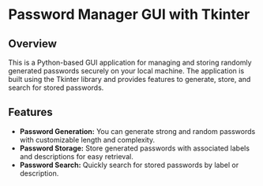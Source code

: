 # Password Manager GUI with Tkinter

## Overview

This is a Python-based GUI application for managing and storing randomly generated passwords securely on your local machine. The application is built using the Tkinter library and provides features to generate, store, and search for stored passwords.

## Features

- **Password Generation:** You can generate strong and random passwords with customizable length and complexity.
- **Password Storage:** Store generated passwords with associated labels and descriptions for easy retrieval.
- **Password Search:** Quickly search for stored passwords by label or description.




